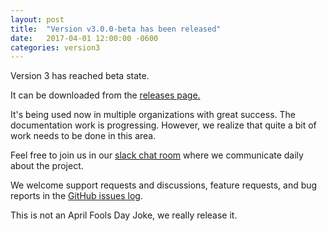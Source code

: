```yaml
---
layout: post
title:  "Version v3.0.0-beta has been released"
date:   2017-04-01 12:00:00 -0600
categories: version3
---
```



Version 3 has reached beta state.

It can be downloaded from the [releases page.](https://github.com/utPLSQL/utPLSQL/releases)

It's being used now in multiple organizations with great success.   The documentation work is progressing.  However, we realize that quite a bit of work needs to be done in this area. 

Feel free to join us in our [slack chat room](http://utplsql-slack-invite.herokuapp.com/) where we communicate daily about the project.

We welcome support requests and discussions, feature requests, and bug reports in the [GitHub issues log](https://github.com/utPLSQL/utPLSQL/issues).

This is not an April Fools Day Joke,  we really release it.
 
